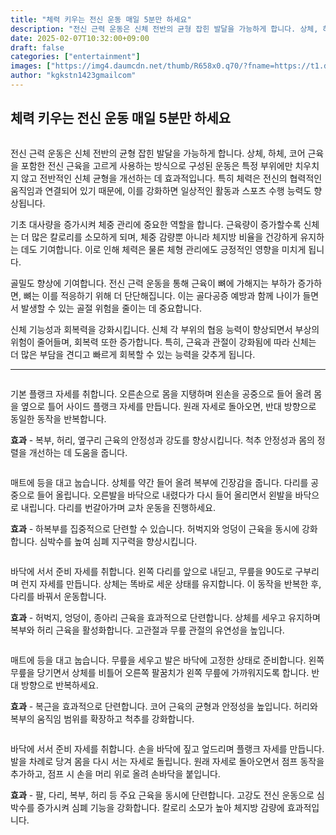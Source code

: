 ```yaml
---
title: "체력 키우는 전신 운동 매일 5분만 하세요"
description: "전신 근력 운동은 신체 전반의 균형 잡힌 발달을 가능하게 합니다. 상체, 하체, 코어 근육을 포함한 전신 근육을 고르게 사용하는 방식으로 구성된 운동은 특정 부위에만 치우치지 않고 전반적인 신체 균형을 개선하는 데 효과적입니다. 특히 체력은 전신의 협력적인 움직임과 연"
date: 2025-02-07T10:32:00+09:00
draft: false
categories: ["entertainment"]
images: ["https://img4.daumcdn.net/thumb/R658x0.q70/?fname=https://t1.daumcdn.net/news/202502/10/tenbody/20250210173009065yhux.jpg", "https://t1.daumcdn.net/news/202502/10/tenbody/20250210173009362jola.gif", "https://t1.daumcdn.net/news/202502/10/tenbody/20250210173009786gfac.gif", "https://t1.daumcdn.net/news/202502/10/tenbody/20250210173010069qgzs.gif", "https://t1.daumcdn.net/news/202502/10/tenbody/20250210173010519msbm.gif"]
author: "kgkstn1423gmailcom"
---
```


<h2 >체력 키우는 전신 운동 매일 5분만 하세요</h2> <figure ><img src="https://img4.daumcdn.net/thumb/R658x0.q70/?fname=https://t1.daumcdn.net/news/202502/10/tenbody/20250210173009065yhux.jpg" alt=""/></figure> <p>전신 근력 운동은 신체 전반의 균형 잡힌 발달을 가능하게 합니다. 상체, 하체, 코어 근육을 포함한 전신 근육을 고르게 사용하는 방식으로 구성된 운동은 특정 부위에만 치우치지 않고 전반적인 신체 균형을 개선하는 데 효과적입니다. 특히 체력은 전신의 협력적인 움직임과 연결되어 있기 때문에, 이를 강화하면 일상적인 활동과 스포츠 수행 능력도 향상됩니다.</p> <p>기초 대사량을 증가시켜 체중 관리에 중요한 역할을 합니다. 근육량이 증가할수록 신체는 더 많은 칼로리를 소모하게 되며, 체중 감량뿐 아니라 체지방 비율을 건강하게 유지하는 데도 기여합니다. 이로 인해 체력은 물론 체형 관리에도 긍정적인 영향을 미치게 됩니다.</p> <p>골밀도 향상에 기여합니다. 전신 근력 운동을 통해 근육이 뼈에 가해지는 부하가 증가하면, 뼈는 이를 적응하기 위해 더 단단해집니다. 이는 골다공증 예방과 함께 나이가 들면서 발생할 수 있는 골절 위험을 줄이는 데 중요합니다.</p> <p>신체 기능성과 회복력을 강화시킵니다. 신체 각 부위의 협응 능력이 향상되면서 부상의 위험이 줄어들며, 회복력 또한 증가합니다. 특히, 근육과 관절이 강화됨에 따라 신체는 더 많은 부담을 견디고 빠르게 회복할 수 있는 능력을 갖추게 됩니다.</p> <hr /> <figure ><img src="https://t1.daumcdn.net/news/202502/10/tenbody/20250210173009362jola.gif" alt=""/></figure> <p>기본 플랭크 자세를 취합니다. 오른손으로 몸을 지탱하며 왼손을 공중으로 들어 올려 몸을 옆으로 틀어 사이드 플랭크 자세를 만듭니다. 원래 자세로 돌아오면, 반대 방향으로 동일한 동작을 반복합니다.</p> <p><strong>효과</strong> - 복부, 허리, 옆구리 근육의 안정성과 강도를 향상시킵니다. 척추 안정성과 몸의 정렬을 개선하는 데 도움을 줍니다.</p> <figure ><img src="https://t1.daumcdn.net/news/202502/10/tenbody/20250210173009786gfac.gif" alt=""/></figure> <p>매트에 등을 대고 눕습니다. 상체를 약간 들어 올려 복부에 긴장감을 줍니다. 다리를 공중으로 들어 올립니다. 오른발을 바닥으로 내렸다가 다시 들어 올리면서 왼발을 바닥으로 내립니다. 다리를 번갈아가며 교차 운동을 진행하세요.</p> <p><strong>효과</strong> - 하복부를 집중적으로 단련할 수 있습니다. 허벅지와 엉덩이 근육을 동시에 강화합니다. 심박수를 높여 심폐 지구력을 향상시킵니다.</p> <figure ><img src="https://t1.daumcdn.net/news/202502/10/tenbody/20250210173010069qgzs.gif" alt=""/></figure> <p>바닥에 서서 준비 자세를 취합니다. 왼쪽 다리를 앞으로 내딛고, 무릎을 90도로 구부리며 런지 자세를 만듭니다. 상체는 똑바로 세운 상태를 유지합니다. 이 동작을 반복한 후, 다리를 바꿔서 운동합니다.</p> <p><strong>효과</strong> - 허벅지, 엉덩이, 종아리 근육을 효과적으로 단련합니다. 상체를 세우고 유지하며 복부와 허리 근육을 활성화합니다. 고관절과 무릎 관절의 유연성을 높입니다.</p> <figure ><img src="https://t1.daumcdn.net/news/202502/10/tenbody/20250210173010519msbm.gif" alt=""/></figure> <p>매트에 등을 대고 눕습니다. 무릎을 세우고 발은 바닥에 고정한 상태로 준비합니다. 왼쪽 무릎을 당기면서 상체를 비틀어 오른쪽 팔꿈치가 왼쪽 무릎에 가까워지도록 합니다. 반대 방향으로 반복하세요.</p> <p><strong>효과</strong> - 복근을 효과적으로 단련합니다. 코어 근육의 균형과 안정성을 높입니다. 허리와 복부의 움직임 범위를 확장하고 척추를 강화합니다.</p> <figure ><img src="https://t1.daumcdn.net/news/202502/10/tenbody/20250210173010869uoea.gif" alt=""/></figure> <p>바닥에 서서 준비 자세를 취합니다. 손을 바닥에 짚고 엎드리며 플랭크 자세를 만듭니다. 발을 차례로 당겨 몸을 다시 서는 자세로 돌립니다. 원래 자세로 돌아오면서 점프 동작을 추가하고, 점프 시 손을 머리 위로 올려 손바닥을 붙입니다.</p> <p><strong>효과</strong> - 팔, 다리, 복부, 허리 등 주요 근육을 동시에 단련합니다. 고강도 전신 운동으로 심박수를 증가시켜 심폐 기능을 강화합니다. 칼로리 소모가 높아 체지방 감량에 효과적입니다.</p>